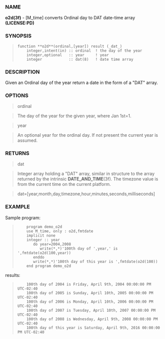 ### NAME

**o2d(3f)** \- [M_time] converts Ordinal day to DAT date-time array **(LICENSE:PD)**

### SYNOPSIS

>     function **o2d**(ordinal,[year]) result (_dat_)
>         integer,intent(in) :: ordinal  ! the day of the year
>         integer,optional   :: year     ! year
>         integer            :: dat(8)   ! date time array

### DESCRIPTION

Given an Ordinal day of the year return a date in the form of a "DAT" array.

### OPTIONS

> ordinal

> The day of the year for the given year, where Jan 1st=1.

> year

> An optional year for the ordinal day. If not present the current year is
assumed.

### RETURNS

> dat

> Integer array holding a "DAT" array, similar in structure to the array
returned by the intrinsic **DATE_AND_TIME**(3f). The timezone value is from
the current time on the current platform.

> dat=[year,month,day,timezone,hour,minutes,seconds,milliseconds]

### EXAMPLE

Sample program:

>         program demo_o2d
>         use M_time, only : o2d,fmtdate
>         implicit none
>         integer :: year
>            do year=2004,2008
>               write(*,*)'100th day of ',year,' is ',fmtdate(o2d(100,year))
>            enddo
>            write(*,*)'100th day of this year is ',fmtdate(o2d(100))
>         end program demo_o2d

results:

>         100th day of 2004 is Friday, April 9th, 2004 00:00:00 PM UTC-02:40
>         100th day of 2005 is Sunday, April 10th, 2005 00:00:00 PM UTC-02:40
>         100th day of 2006 is Monday, April 10th, 2006 00:00:00 PM UTC-02:40
>         100th day of 2007 is Tuesday, April 10th, 2007 00:00:00 PM UTC-02:40
>         100th day of 2008 is Wednesday, April 9th, 2008 00:00:00 PM UTC-02:40
>         100th day of this year is Saturday, April 9th, 2016 00:00:00 PM UTC-02:40

